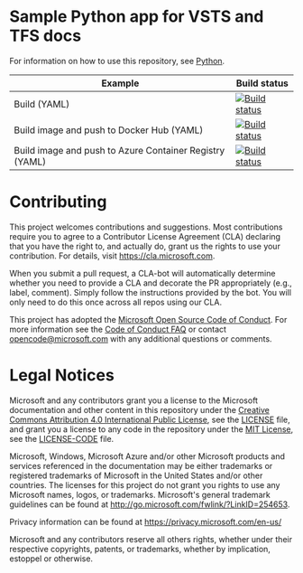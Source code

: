 # Sample Python app for VSTS and TFS docs

For information on how to use this repository, see [Python](https://docs.microsoft.com/vsts/pipelines/languages/python).

| Example | Build status |
|---------|--------------|
| Build (YAML) | [![Build status](https://pipelines-docs.visualstudio.com/docs/_apis/build/status/python-django/python)](https://pipelines-docs.visualstudio.com/docs/_build/latest?definitionId=13) |
| Build image and push to Docker Hub (YAML) | [![Build status](https://pipelines-docs.visualstudio.com/docs/_apis/build/status/python-django/python-dockerhub)](https://pipelines-docs.visualstudio.com/docs/_build/latest?definitionId=14) |
| Build image and push to Azure Container Registry (YAML) | [![Build status](https://pipelines-docs.visualstudio.com/docs/_apis/build/status/python-django/python-acr)](https://pipelines-docs.visualstudio.com/docs/_build/latest?definitionId=15) |

# Contributing

This project welcomes contributions and suggestions.  Most contributions require you to agree to a
Contributor License Agreement (CLA) declaring that you have the right to, and actually do, grant us
the rights to use your contribution. For details, visit https://cla.microsoft.com.

When you submit a pull request, a CLA-bot will automatically determine whether you need to provide
a CLA and decorate the PR appropriately (e.g., label, comment). Simply follow the instructions
provided by the bot. You will only need to do this once across all repos using our CLA.

This project has adopted the [Microsoft Open Source Code of Conduct](https://opensource.microsoft.com/codeofconduct/).
For more information see the [Code of Conduct FAQ](https://opensource.microsoft.com/codeofconduct/faq/) or
contact [opencode@microsoft.com](mailto:opencode@microsoft.com) with any additional questions or comments.

# Legal Notices

Microsoft and any contributors grant you a license to the Microsoft documentation and other content
in this repository under the [Creative Commons Attribution 4.0 International Public License](https://creativecommons.org/licenses/by/4.0/legalcode),
see the [LICENSE](LICENSE) file, and grant you a license to any code in the repository under the [MIT License](https://opensource.org/licenses/MIT), see the
[LICENSE-CODE](LICENSE-CODE) file.

Microsoft, Windows, Microsoft Azure and/or other Microsoft products and services referenced in the documentation
may be either trademarks or registered trademarks of Microsoft in the United States and/or other countries.
The licenses for this project do not grant you rights to use any Microsoft names, logos, or trademarks.
Microsoft's general trademark guidelines can be found at http://go.microsoft.com/fwlink/?LinkID=254653.

Privacy information can be found at https://privacy.microsoft.com/en-us/

Microsoft and any contributors reserve all others rights, whether under their respective copyrights, patents,
or trademarks, whether by implication, estoppel or otherwise.
